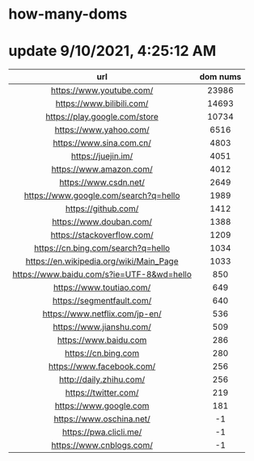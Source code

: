 # how-many-doms

# update 9/10/2021, 4:25:12 AM

url | dom nums
:-: | :-:
https://www.youtube.com/ | 23986
https://www.bilibili.com/ | 14693
https://play.google.com/store | 10734
https://www.yahoo.com/ | 6516
https://www.sina.com.cn/ | 4803
https://juejin.im/ | 4051
https://www.amazon.com/ | 4012
https://www.csdn.net/ | 2649
https://www.google.com/search?q=hello | 1989
https://github.com/ | 1412
https://www.douban.com/ | 1388
https://stackoverflow.com/ | 1209
https://cn.bing.com/search?q=hello | 1034
https://en.wikipedia.org/wiki/Main_Page | 1033
https://www.baidu.com/s?ie=UTF-8&wd=hello | 850
https://www.toutiao.com/ | 649
https://segmentfault.com/ | 640
https://www.netflix.com/jp-en/ | 536
https://www.jianshu.com/ | 509
https://www.baidu.com | 286
https://cn.bing.com | 280
https://www.facebook.com/ | 256
http://daily.zhihu.com/ | 256
https://twitter.com/ | 219
https://www.google.com | 181
https://www.oschina.net/ | -1
https://pwa.clicli.me/ | -1
https://www.cnblogs.com/ | -1
